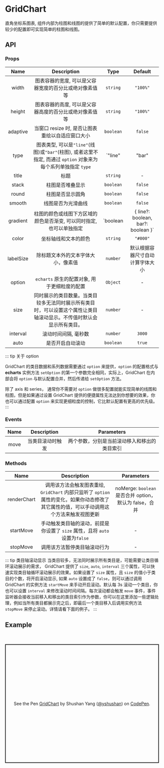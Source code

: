 # GridChart

直角坐标系图表, 组件内部为柱图和线图的提供了简单的默认配置，你只需要提供较少的配置即可实现简单的柱图和线图。

## API

### Props

|   Name    |                                                     Description                                                      |                     Type                      |             Default              |
| :-------: | :------------------------------------------------------------------------------------------------------------------: | :-------------------------------------------: | :------------------------------: |
|   width   |                                图表容器的宽度, 可以是父容器宽度的百分比或绝对像素值等                                |                   `string`                    |             `"100%"`             |
|  height   |                                图表容器的高度, 可以是父容器高度的百分比或绝对像素值等                                |                   `string`                    |             `"100%"`             |
| adaptive  |                                   当窗口 resize 时, 是否让图表重绘以自适应窗口大小                                   |                   `boolean`                   |             `false`              |
|   type    |    图表类型, 可以是`"line"`(线图)或`"bar"`(柱图), 或者这里不指定, 而通过 `option` 对象来为每个系列单独指定 `type`    |         `"line" | "bar" | undefined`          |                -                 |
|   title   |                                                         标题                                                         |                   `string`                    |                -                 |
|   stack   |                                                   柱图是否堆叠显示                                                   |                   `boolean`                   |             `false`              |
|   round   |                                                   柱图是否显示圆角                                                   |                   `boolean`                   |             `false`              |
|  smooth   |                                                  线图是否为光滑曲线                                                  |                   `boolean`                   |             `false`              |
| gradient  |                         柱图的颜色或线图下方区域的颜色是否渐变, 可以同时指定, 也可以单独指定                         | `boolean | { line?: boolean, bar?: boolean }` |             `false`              |
|   color   |                                                 坐标轴线和文本的颜色                                                 |                   `string`                    |             `"#000"`             |
| labelSize |                                          除标题文本外的文本字体大小，像素值                                          |                   `number`                    | 默认根据容器尺寸自动计算字体大小 |
|  option   |                                     `echarts` 原生的配置对象, 用于更细粒度的配置                                     |                   `Object`                    |                -                 |
|   size    | 同时展示的类目数量。当类目较多无法同时展示所有类目时，可以设置这个属性让类目轴滚动显示。不传值时默认会显示所有类目。 |                   `number`                    |                -                 |
| interval  |                                                 滚动时间间隔, 毫秒数                                                 |                   `number`                    |              `3000`              |
|   auto    |                                                   是否开启自动滚动                                                   |                   `boolean`                   |              `true`              |

::: tip 关于 option

GridChart 的类目数据和系列数据需要通过 `option` 来提供，`option` 的配置格式与 **echarts** 实例方法 `setOption` 的第一个参数完全相同，实际上，GridChart 在内部会将 `option` 与默认配置合并，然后传递给 `setOption` 方法。

除了 axis 和 series， 通常你不需要对 `option` 做很多配置就能实现简单的线图和柱图，但是如果通过设置 GridChart 提供的便捷属性无法达到你想要的效果，你也可以通过配置 `option` 来实现更细粒度的控制，它比默认配置有更高的优先级。
:::

### Events

| Name |   Description    |                  Parameters                  |
| :--: | :--------------: | :------------------------------------------: |
| move | 当类目滚动时触发 | 两个参数，分别是当前滚动移入和移出的类目索引 |

### Methods

|    Name     |                                                               Description                                                                |                       Parameters                        |
| :---------: | :--------------------------------------------------------------------------------------------------------------------------------------: | :-----------------------------------------------------: |
| renderChart | 调用该方法会触发图表重绘, `GridChart` 内部只监听了 `option` 属性的变化，如果你动态修改了其它属性的值，可以手动调用这个方法来触发视图更新 | noMerge: `boolean` 是否合并 option， 默认为 false，合并 |
|  startMove  |                               手动触发类目轴的滚动，前提是你设置了 `size` 属性，且将 `auto` 设置为`false`                                |                            -                            |
|  stopMove   |                                                       调用该方法暂停类目轴滚动行为                                                       |                            -                            |

::: tip 类目轴滚动显示
当类目较多，无法同时展示所有类目是，可能需要让类目循环滚动展示的需求， GridChart 提供了 `size`, `auto`, `interval` 三个属性，可以快速实现类目轴循环滚动展示的效果。如果设置了 `size` 属性，且 `size` 的值小于类目的个数，将开启滚动显示, 如果 `auto` 设置成了 `false`，则可以通过调用 GridChart 的实例方法 `startMove` 来手动开启滚动。默认每 3s 滚动一个类目，你也可以设置 `interval` 来修改滚动时间间隔。每次滚动都会触发 `move` 事件，事件监听器会接收当前移入和移出的类目索引作为参数，你可以在这里添加一些逻辑处理，例如当所有类目都展示完之后，即最后一个类目移入后调用实例方法 `stopMove` 来停止滚动。详情请看下面的例子。
:::

## Example

<div style="height:20px;"></div>
<p class="codepen" data-height="389" data-theme-id="dark" data-default-tab="js,result" data-user="yshushan" data-slug-hash="xxwWvea" data-preview="true" style="height: 389px; box-sizing: border-box; display: flex; align-items: center; justify-content: center; border: 2px solid; margin: 1em 0; padding: 1em;" data-pen-title="GridChart">
  <span>See the Pen <a href="https://codepen.io/yshushan/pen/xxwWvea">
  GridChart</a> by Shushan Yang (<a href="https://codepen.io/yshushan">@yshushan</a>)
  on <a href="https://codepen.io">CodePen</a>.</span>
</p>
<script async src="https://static.codepen.io/assets/embed/ei.js"></script>
